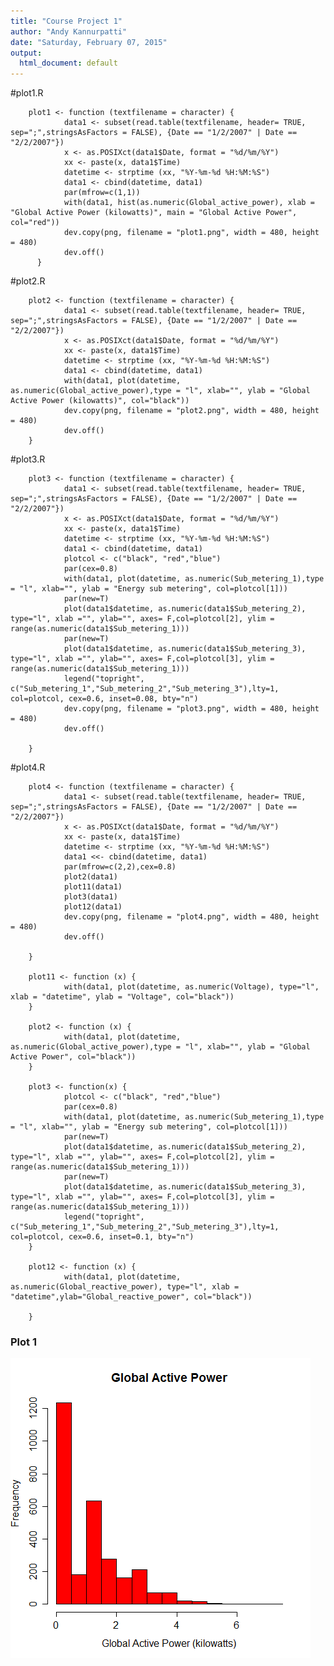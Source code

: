 ```yaml
---
title: "Course Project 1"
author: "Andy Kannurpatti"
date: "Saturday, February 07, 2015"
output:
  html_document: default
---
```

#plot1.R

        plot1 <- function (textfilename = character) {
                data1 <- subset(read.table(textfilename, header= TRUE, sep=";",stringsAsFactors = FALSE), {Date == "1/2/2007" | Date == "2/2/2007"})
                x <- as.POSIXct(data1$Date, format = "%d/%m/%Y")
                xx <- paste(x, data1$Time)
                datetime <- strptime (xx, "%Y-%m-%d %H:%M:%S")
                data1 <- cbind(datetime, data1)
                par(mfrow=c(1,1))
                with(data1, hist(as.numeric(Global_active_power), xlab = "Global Active Power (kilowatts)", main = "Global Active Power", col="red"))
                dev.copy(png, filename = "plot1.png", width = 480, height = 480)
                dev.off()
          }
        
#plot2.R

        plot2 <- function (textfilename = character) {
                data1 <- subset(read.table(textfilename, header= TRUE, sep=";",stringsAsFactors = FALSE), {Date == "1/2/2007" | Date == "2/2/2007"})
                x <- as.POSIXct(data1$Date, format = "%d/%m/%Y")
                xx <- paste(x, data1$Time)
                datetime <- strptime (xx, "%Y-%m-%d %H:%M:%S")
                data1 <- cbind(datetime, data1)
                with(data1, plot(datetime, as.numeric(Global_active_power),type = "l", xlab="", ylab = "Global Active Power (kilowatts)", col="black"))
                dev.copy(png, filename = "plot2.png", width = 480, height = 480)
                dev.off()
        }

#plot3.R

        plot3 <- function (textfilename = character) {
                data1 <- subset(read.table(textfilename, header= TRUE, sep=";",stringsAsFactors = FALSE), {Date == "1/2/2007" | Date == "2/2/2007"})
                x <- as.POSIXct(data1$Date, format = "%d/%m/%Y")
                xx <- paste(x, data1$Time)
                datetime <- strptime (xx, "%Y-%m-%d %H:%M:%S")
                data1 <- cbind(datetime, data1)
                plotcol <- c("black", "red","blue")
                par(cex=0.8)
                with(data1, plot(datetime, as.numeric(Sub_metering_1),type = "l", xlab="", ylab = "Energy sub metering", col=plotcol[1]))
                par(new=T)
                plot(data1$datetime, as.numeric(data1$Sub_metering_2), type="l", xlab ="", ylab="", axes= F,col=plotcol[2], ylim = range(as.numeric(data1$Sub_metering_1)))
                par(new=T)
                plot(data1$datetime, as.numeric(data1$Sub_metering_3), type="l", xlab ="", ylab="", axes= F,col=plotcol[3], ylim = range(as.numeric(data1$Sub_metering_1)))
                legend("topright", c("Sub_metering_1","Sub_metering_2","Sub_metering_3"),lty=1, col=plotcol, cex=0.6, inset=0.08, bty="n")
                dev.copy(png, filename = "plot3.png", width = 480, height = 480)
                dev.off()
        
        }

#plot4.R


        plot4 <- function (textfilename = character) {
                data1 <- subset(read.table(textfilename, header= TRUE, sep=";",stringsAsFactors = FALSE), {Date == "1/2/2007" | Date == "2/2/2007"})
                x <- as.POSIXct(data1$Date, format = "%d/%m/%Y")
                xx <- paste(x, data1$Time)
                datetime <- strptime (xx, "%Y-%m-%d %H:%M:%S")
                data1 <<- cbind(datetime, data1)
                par(mfrow=c(2,2),cex=0.8)
                plot2(data1)
                plot11(data1)
                plot3(data1)
                plot12(data1)
                dev.copy(png, filename = "plot4.png", width = 480, height = 480)
                dev.off()       
        
        }

        plot11 <- function (x) {
                with(data1, plot(datetime, as.numeric(Voltage), type="l", xlab = "datetime", ylab = "Voltage", col="black"))
        }

        plot2 <- function (x) {
                with(data1, plot(datetime, as.numeric(Global_active_power),type = "l", xlab="", ylab = "Global Active Power", col="black"))
        }

        plot3 <- function(x) {
                plotcol <- c("black", "red","blue")
                par(cex=0.8)
                with(data1, plot(datetime, as.numeric(Sub_metering_1),type = "l", xlab="", ylab = "Energy sub metering", col=plotcol[1]))
                par(new=T)
                plot(data1$datetime, as.numeric(data1$Sub_metering_2), type="l", xlab ="", ylab="", axes= F,col=plotcol[2], ylim = range(as.numeric(data1$Sub_metering_1)))
                par(new=T)
                plot(data1$datetime, as.numeric(data1$Sub_metering_3), type="l", xlab ="", ylab="", axes= F,col=plotcol[3], ylim = range(as.numeric(data1$Sub_metering_1)))
                legend("topright", c("Sub_metering_1","Sub_metering_2","Sub_metering_3"),lty=1, col=plotcol, cex=0.6, inset=0.1, bty="n")
        }

        plot12 <- function (x) {
                with(data1, plot(datetime, as.numeric(Global_reactive_power), type="l", xlab = "datetime",ylab="Global_reactive_power", col="black"))
        
        }

### Plot 1


![plot 1](figure/plot1.png) 